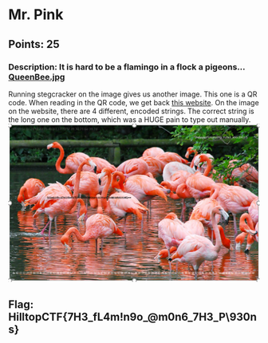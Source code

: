 # **Mr. Pink**
## Points: 25
### **Description:** It is hard to be a flamingo in a flock a pigeons… [QueenBee.jpg](https://capturetheflag.online/files/dc4905ecb840d0aca353bc42bae82780/QueenBee.jpg)

Running stegcracker on the image gives us another image. This one is a QR code. When reading in the QR code, we get back [this website](https://medium.com/@MrPiink/-d4579853c5eb).
On the image on the website, there are 4 different, encoded strings. The correct string is the long one on the bottom, which was a HUGE pain to type out manually.
![image](images/flamingos.png)

## **Flag:** HilltopCTF{7H3_fL4m!n9o_@m0n6_7H3_P\930ns}
